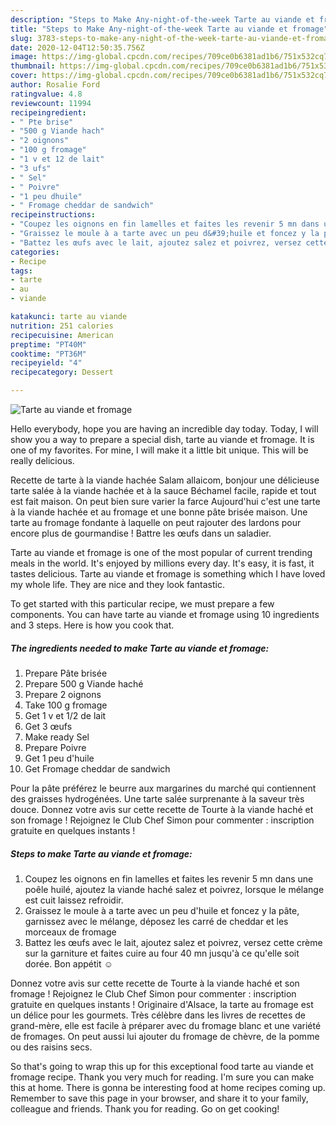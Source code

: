 ```yaml
---
description: "Steps to Make Any-night-of-the-week Tarte au viande et fromage"
title: "Steps to Make Any-night-of-the-week Tarte au viande et fromage"
slug: 3783-steps-to-make-any-night-of-the-week-tarte-au-viande-et-fromage
date: 2020-12-04T12:50:35.756Z
image: https://img-global.cpcdn.com/recipes/709ce0b6381ad1b6/751x532cq70/tarte-au-viande-et-fromage-photo-principale-de-la-recette.jpg
thumbnail: https://img-global.cpcdn.com/recipes/709ce0b6381ad1b6/751x532cq70/tarte-au-viande-et-fromage-photo-principale-de-la-recette.jpg
cover: https://img-global.cpcdn.com/recipes/709ce0b6381ad1b6/751x532cq70/tarte-au-viande-et-fromage-photo-principale-de-la-recette.jpg
author: Rosalie Ford
ratingvalue: 4.8
reviewcount: 11994
recipeingredient:
- " Pte brise"
- "500 g Viande hach"
- "2 oignons"
- "100 g fromage"
- "1 v et 12 de lait"
- "3 ufs"
- " Sel"
- " Poivre"
- "1 peu dhuile"
- " Fromage cheddar de sandwich"
recipeinstructions:
- "Coupez les oignons en fin lamelles et faites les revenir 5 mn dans une poêle huilé, ajoutez la viande haché salez et poivrez, lorsque le mélange est cuit laissez refroidir."
- "Graissez le moule à a tarte avec un peu d&#39;huile et foncez y la pâte, garnissez avec le mélange, déposez les carré de cheddar et les morceaux de fromage"
- "Battez les œufs avec le lait, ajoutez salez et poivrez, versez cette crème sur la garniture et faites cuire au four 40 mn jusqu&#39;à ce qu&#39;elle soit dorée. Bon appétit ☺️"
categories:
- Recipe
tags:
- tarte
- au
- viande

katakunci: tarte au viande 
nutrition: 251 calories
recipecuisine: American
preptime: "PT40M"
cooktime: "PT36M"
recipeyield: "4"
recipecategory: Dessert

---
```



![Tarte au viande et fromage](https://img-global.cpcdn.com/recipes/709ce0b6381ad1b6/751x532cq70/tarte-au-viande-et-fromage-photo-principale-de-la-recette.jpg)

Hello everybody, hope you are having an incredible day today. Today, I will show you a way to prepare a special dish, tarte au viande et fromage. It is one of my favorites. For mine, I will make it a little bit unique. This will be really delicious.

Recette de tarte à la viande hachée Salam allaicom, bonjour une délicieuse tarte salée à la viande hachée et à la sauce Béchamel facile, rapide et tout est fait maison. On peut bien sure varier la farce Aujourd&#39;hui c&#39;est une tarte à la viande hachée et au fromage et une bonne pâte brisée maison. Une tarte au fromage fondante à laquelle on peut rajouter des lardons pour encore plus de gourmandise ! Battre les œufs dans un saladier.

Tarte au viande et fromage is one of the most popular of current trending meals in the world. It's enjoyed by millions every day. It's easy, it is fast, it tastes delicious. Tarte au viande et fromage is something which I have loved my whole life. They are nice and they look fantastic.


To get started with this particular recipe, we must prepare a few components. You can have tarte au viande et fromage using 10 ingredients and 3 steps. Here is how you cook that.

<!--inarticleads1-->

##### The ingredients needed to make Tarte au viande et fromage:

1. Prepare  Pâte brisée
1. Prepare 500 g Viande haché
1. Prepare 2 oignons
1. Take 100 g fromage
1. Get 1 v et 1/2 de lait
1. Get 3 œufs
1. Make ready  Sel
1. Prepare  Poivre
1. Get 1 peu d&#39;huile
1. Get  Fromage cheddar de sandwich


Pour la pâte préférez le beurre aux margarines du marché qui contiennent des graisses hydrogénées. Une tarte salée surprenante à la saveur très douce. Donnez votre avis sur cette recette de Tourte à la viande haché et son fromage ! Rejoignez le Club Chef Simon pour commenter : inscription gratuite en quelques instants ! 

<!--inarticleads2-->

##### Steps to make Tarte au viande et fromage:

1. Coupez les oignons en fin lamelles et faites les revenir 5 mn dans une poêle huilé, ajoutez la viande haché salez et poivrez, lorsque le mélange est cuit laissez refroidir.
1. Graissez le moule à a tarte avec un peu d&#39;huile et foncez y la pâte, garnissez avec le mélange, déposez les carré de cheddar et les morceaux de fromage
1. Battez les œufs avec le lait, ajoutez salez et poivrez, versez cette crème sur la garniture et faites cuire au four 40 mn jusqu&#39;à ce qu&#39;elle soit dorée. Bon appétit ☺️


Donnez votre avis sur cette recette de Tourte à la viande haché et son fromage ! Rejoignez le Club Chef Simon pour commenter : inscription gratuite en quelques instants ! Originaire d&#39;Alsace, la tarte au fromage est un délice pour les gourmets. Très célèbre dans les livres de recettes de grand-mère, elle est facile à préparer avec du fromage blanc et une variété de fromages. On peut aussi lui ajouter du fromage de chèvre, de la pomme ou des raisins secs. 

So that's going to wrap this up for this exceptional food tarte au viande et fromage recipe. Thank you very much for reading. I'm sure you can make this at home. There is gonna be interesting food at home recipes coming up. Remember to save this page in your browser, and share it to your family, colleague and friends. Thank you for reading. Go on get cooking!
